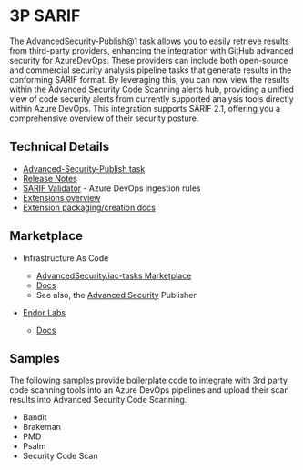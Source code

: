 # 3P SARIF

The AdvancedSecurity-Publish@1 task allows you to easily retrieve results from third-party providers, enhancing the integration with GitHub advanced security for AzureDevOps. These providers can include both open-source and commercial security analysis pipeline tasks that generate results in the conforming SARIF format. By leveraging this, you can now view the results within the Advanced Security Code Scanning alerts hub, providing a unified view of code security alerts from currently supported analysis tools directly within Azure DevOps. This integration supports SARIF 2.1, offering you a comprehensive overview of their security posture.

## Technical Details

- [Advanced-Security-Publish task](https://learn.microsoft.com/en-us/azure/devops/pipelines/tasks/reference/advanced-security-publish-v1?view=azure-pipelines)
- [Release Notes](https://learn.microsoft.com/en-us/azure/devops/release-notes/2024/ghazdo/sprint-238-update#publish-task-for-integrating-with-third-party-providers)
- [SARIF Validator](https://sarifweb.azurewebsites.net/Validation) - Azure DevOps ingestion rules
- [Extensions overview](https://learn.microsoft.com/en-us/azure/devops/extend/overview?view=azure-devops) 
- [Extension packaging/creation docs](https://learn.microsoft.com/en-us/azure/devops/extend/publish/overview?view=azure-devops)



## Marketplace

- Infrastructure As Code
  - [AdvancedSecurity.iac-tasks Marketplace](https://marketplace.visualstudio.com/items?itemName=advancedsecurity.iac-tasks)
  - [Docs](https://github.com/microsoft/advancedsecurity/wiki/Infrastructure%E2%80%90as%E2%80%90Code-Scanning)
  - See also, the [Advanced Security](https://marketplace.visualstudio.com/publishers/advancedsecurity) Publisher

- [Endor Labs](https://www.endorlabs.com/learn/endor-labs-partners-with-microsoft-to-strengthen-software-supply-chains)
  - [Docs](https://docs.endorlabs.com/scan-with-endorlabs/integrating-into-ci/scan-with-azuredevops/)

## Samples

The following samples provide boilerplate code to integrate with 3rd party code scanning tools into an Azure DevOps pipelines and upload their scan results into Advanced Security Code Scanning. 

- Bandit
- Brakeman
- PMD
- Psalm
- Security Code Scan